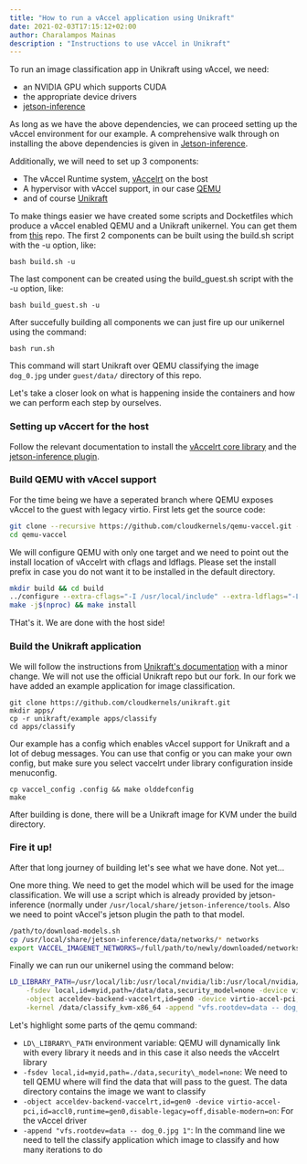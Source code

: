 ```yaml
---
title: "How to run a vAccel application using Unikraft"
date: 2021-02-03T17:15:12+02:00
author: Charalampos Mainas
description : "Instructions to use vAccel in Unikraft"
---
```


To run an image classification app in Unikraft using vAccel, we need:

- an NVIDIA GPU which supports CUDA 
- the appropriate device drivers
- [jetson-inference](https://github.com/dusty-nv/jetson-inference)

As long as we have the above dependencies, we can proceed setting up the vAccel
environment for our example. A comprehensive walk through on installing the
above dependencies is given in [Jetson-inference](/jetson). 

Additionally, we will need to set up 3 components:

- The vAccel Runtime system, [vAccelrt](https://github.com/cloudkernels/vaccelrt) on the bost
- A hypervisor with vAccel support, in our case [QEMU](https://github.com/cloudkernels/qemu-vaccel/tree/vaccelrt_legacy_virtio)
- and of course [Unikraft](https://github.com/cloudkernels/unikraft/tree/vaccelrt_rel010)

To make things easier we have created some scripts and Docketfiles which
produce a vAccel enabled QEMU and a Unikraft unikernel. You can get them from
[this](https://github.com/nubificus/qemu-x86-build/tree/unikernels_vaccelrt)
repo. The first 2 components can be built using the build.sh script with the -u
option, like:

```
bash build.sh -u
```
The last component can be created using the build\_guest.sh script with the -u option, like:
```
bash build_guest.sh -u
```

After succefully building all components we can just fire up our unikernel
using the command:
```
bash run.sh
```

This command will start Unikraft over QEMU classifying the image `dog_0.jpg`
under `guest/data/` directory of this repo.

Let's take a closer look on what is happening inside the containers and how we
can perform each step by ourselves.

### Setting up vAccert for the host

Follow the relevant documentation to install the [vAccelrt core
library](/binaries/#deb-package) and the [jetson-inference
plugin](binaries/#deb-package_1). 

### Build QEMU with vAccel support

For the time being we have a seperated branch where QEMU exposes vAccel to the
guest with legacy virtio. First lets get the source code:

```sh
git clone --recursive https://github.com/cloudkernels/qemu-vaccel.git -b vaccelrt
cd qemu-vaccel
```

We will configure QEMU with only one target and we need to point out the
install location of vAccelrt with cflags and ldflags. Please set the install
prefix in case you do not want it to be installed in the default directory.

```sh
mkdir build && cd build
../configure --extra-cflags="-I /usr/local/include" --extra-ldflags="-L/usr/local/lib" --target-list=x86_64-softmmu --enable-virtfs
make -j$(nproc) && make install
```

THat's it. We are done with the host side!

### Build the Unikraft application

We will follow the instructions from [Unikraft's
documentation](https://unikraft.org/docs/usage/make_build/) with a minor
change. We will not use the official Unikraft repo but our fork. In our fork we
have added an example application for image classification.

```
git clone https://github.com/cloudkernels/unikraft.git
mkdir apps/
cp -r unikraft/example apps/classify
cd apps/classify
```

Our example has a config which enables vAccel support for Unikraft and a lot of
debug messages. You can use that config or you can make your own config, but
make sure you select vaccelrt under library configuration inside menuconfig.

```
cp vaccel_config .config && make olddefconfig
make
```

After building is done, there will be a Unikraft image for KVM under the build directory.

### Fire it up!

After that long journey of building let's see what we have done. Not yet...

One more thing. We need to get the model which will be used for the image
classification. We will use a script which is already provided by
jetson-inference (normally under `/usr/local/share/jetson-inference/tools`. Also
we need to point vAccel's jetson plugin the path to that model.

```sh
/path/to/download-models.sh
cp /usr/local/share/jetson-inference/data/networks/* networks
export VACCEL_IMAGENET_NETWORKS=/full/path/to/newly/downloaded/networks/directory
```

Finally we can run our unikernel using the command below:

```sh
LD_LIBRARY_PATH=/usr/local/lib:/usr/local/nvidia/lib:/usr/local/nvidia/lib64 qemu-system-x86_64 -cpu host -m 512 -enable-kvm -nographic -vga none \
	-fsdev local,id=myid,path=/data/data,security_model=none -device virtio-9p-pci,fsdev=myid,mount_tag=data,disable-modern=on,disable-legacy=off \
	-object acceldev-backend-vaccelrt,id=gen0 -device virtio-accel-pci,id=accl0,runtime=gen0,disable-legacy=off,disable-modern=on \
	-kernel /data/classify_kvm-x86_64 -append "vfs.rootdev=data -- dog_0.jpg 1"
```

Let's highlight some parts of the qemu command:
 
- `LD\_LIBRARY\_PATH` environment variable: QEMU will dynamically link with every library it needs and in this case it also needs the vAccelrt library
- `-fsdev local,id=myid,path=./data,security\_model=none`: We need to tell QEMU where will find the data that will pass to the guest. The data directory contains the image we want to classify
- `-object acceldev-backend-vaccelrt,id=gen0 -device virtio-accel-pci,id=accl0,runtime=gen0,disable-legacy=off,disable-modern=on`: For the vAccel driver
- `-append "vfs.rootdev=data -- dog_0.jpg 1"`: In the command line we need to tell the classify application which image to classify and how many iterations to do
